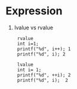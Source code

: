 Expression
===
1. lvalue vs rvalue
		
		rvalue
		int i=1;
		printf("%d", i++); 1
		printf("%d", i); 2

		lvalue
		int i= 1;
		printf("%d", ++i); 2
		printf("%d", i);  2
		